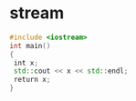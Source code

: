 
# stream
```cpp
#include <iostream>  
int main()  
{  
 int x;  
 std::cout << x << std::endl;  
 return x;  
}
```
